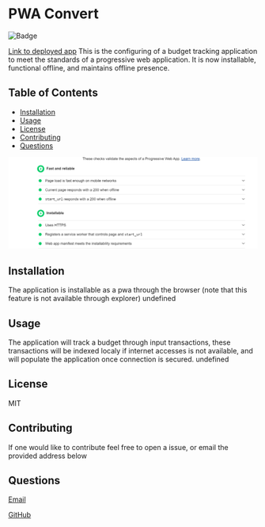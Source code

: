 
  # PWA Convert
  
   ![Badge](https://img.shields.io/badge/license-MIT-yellowgreen)
    
  [Link to deployed app](https://powerful-stream-47259.herokuapp.com/)
  This is the configuring of a budget tracking application to meet the standards of a progressive web application. It is now installable, functional offline, and maintains offline presence.
  
  ## Table of Contents
  * [Installation](#installation)
  * [Usage](#usage)
  * [License](#license)
  * [Contributing](#Contributing)
  * [Questions](#Questions)

  <img src="./pwatest.png" alt="test screen shot">
  
  ## Installation
  The application is installable as a pwa through the browser (note that this feature is not available through explorer)
  undefined
  ## Usage
  The application will track a budget through input transactions, these transactions will be indexed localy if internet accesses is not available, and will populate the application once connection is secured.
  undefined
  ## License
  MIT
  ## Contributing
  If one would like to contribute feel free to open a issue, or email the provided address below

  ## Questions
  [Email](mailto:emailcodydiab@gmail.com)

  [GitHub](https://github.com/CodyDiab)

